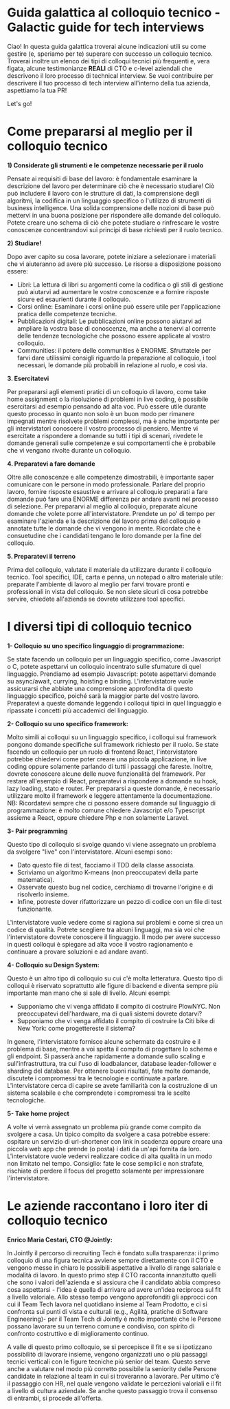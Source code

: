 # Guida galattica al colloquio tecnico - Galactic guide for tech interviews

Ciao! In questa guida galattica troverai alcune indicazioni utili su come gestire (e, speriamo per te) superare con successo un colloquio tecnico. Troverai inoltre un elenco dei tipi di colloqui tecnici più frequenti e, vera figata, alcune testimonianze **REALI** di CTO e c-level aziendali che descrivono il loro processo di technical interview.
Se vuoi contribuire per descrivere il tuo processo di tech interview all'interno della tua azienda, aspettiamo la tua PR!

Let's go!

# Come prepararsi al meglio per il colloquio tecnico

**1) Considerate gli strumenti e le competenze necessarie per il ruolo**

Pensate ai requisiti di base del lavoro: è fondamentale esaminare la descrizione del lavoro per determinare ciò che è necessario studiare! Ciò può includere il lavoro con le strutture di dati, la comprensione degli algoritmi, la codifica in un linguaggio specifico o l'utilizzo di strumenti di business intelligence.
Una solida comprensione delle nozioni di base può mettervi in una buona posizione per rispondere alle domande del colloquio. Potete creare uno schema di ciò che potete studiare o rinfrescare le vostre conoscenze concentrandovi sui principi di base richiesti per il ruolo tecnico.

**2) Studiare!**

Dopo aver capito su cosa lavorare, potete iniziare a selezionare i materiali che vi aiuteranno ad avere più successo. Le risorse a disposizione possono essere:
- Libri: La lettura di libri su argomenti come la codifica o gli stili di gestione può aiutarvi ad aumentare le vostre conoscenze e a fornire risposte sicure ed esaurienti durante il colloquio.
- Corsi online: Esaminare i corsi online può essere utile per l'applicazione pratica delle competenze tecniche.
- Pubblicazioni digitali: Le pubblicazioni online possono aiutarvi ad ampliare la vostra base di conoscenze, ma anche a tenervi al corrente delle tendenze tecnologiche che possono essere applicate al vostro colloquio.
- Communities: il potere delle communities è ENORME. Sfruttatele per farvi dare utilissimi consigli riguardo la preparazione al colloquio, i tool necessari, le domande più probabili in relazione al ruolo, e così via.

**3. Esercitatevi**

Per prepararsi agli elementi pratici di un colloquio di lavoro, come take home assignment o la risoluzione di problemi in live coding, è possibile esercitarsi ad esempio pensando ad alta voc. Può essere utile durante questo processo in quanto non solo è un buon modo per rimanere impegnati mentre risolvete problemi complessi, ma è anche importante per gli intervistatori conoscere il vostro processo di pensiero.
Mentre vi esercitate a rispondere a domande su tutti i tipi di scenari, rivedete le domande generali sulle competenze e sui comportamenti che è probabile che vi vengano rivolte durante un colloquio.

**4. Preparatevi a fare domande**

Oltre alle conoscenze e alle competenze dimostrabili, è importante saper comunicare con le persone in modo professionale. Parlare del proprio lavoro, fornire risposte esaustive e arrivare al colloquio preparati a fare domande può fare una ENORME differenza per andare avanti nel processo di selezione.
Per prepararvi al meglio al colloquio, preparate alcune domande che volete porre all'intervistatore. Prendete un po' di tempo per esaminare l'azienda e la descrizione del lavoro prima del colloquio e annotate tutte le domande che vi vengono in mente. Ricordate che è consuetudine che i candidati tengano le loro domande per la fine del colloquio.

**5. Preparatevi il terreno**

Prima del colloquio, valutate il materiale da utilizzare durante il colloquio tecnico. Tool specifici, IDE, carta e penna, un notepad o altro materiale utile: preparate l'ambiente di lavoro al meglio per farvi trovare pronti e professionali in vista del colloquio. Se non siete sicuri di cosa potrebbe servire, chiedete all'azienda se dovrete utilizzare tool specifici.


# I diversi tipi di colloquio tecnico

**1- Colloquio su uno specifico linguaggio di programmazione:**

Se state facendo un colloquio per un linguaggio specifico, come Javascript o C, potete aspettarvi un colloquio incentrato sulle sfumature di quel linguaggio.
Prendiamo ad esempio Javascript: potete aspettarvi domande su async/await, currying, hoisting e binding. L'intervistatore vuole assicurarsi che abbiate una comprensione approfondita di questo linguaggio specifico, poiché sarà la maggior parte del vostro lavoro. Preparatevi a queste domande leggendo i colloqui tipici in quel linguaggio e ripassate i concetti più accademici del linguaggio.

**2- Colloquio su uno specifico framework:**

Molto simili ai colloqui su un linguaggio specifico, i colloqui sui framework pongono domande specifiche sul framework richiesto per il ruolo. Se state facendo un colloquio per un ruolo di frontend React, l'intervistatore potrebbe chiedervi come poter creare una piccola applicazione, in live coding oppure solamente parlando di tutti i passaggi che fareste.
Inoltre, dovrete conoscere alcune delle nuove funzionalità del framework. Per restare all'esempio di React, preparatevi a rispondere a domande su hook, lazy loading, stato e router. Per prepararsi a queste domande, è necessario utilizzare molto il framework e leggere attentamente la documentazione.
NB: Ricordatevi sempre che ci possono essere domande sul linguaggio di programmazione: è molto comune chiedere Javascript e/o Typescript assieme a React, oppure chiedere Php e non solamente Laravel.

**3- Pair programming**

Questo tipo di colloquio si svolge quando vi viene assegnato un problema da svolgere "live" con l'intervistatore. Alcuni esempi sono: 

- Dato questo file di test, facciamo il TDD della classe associata.
- Scriviamo un algoritmo K-means (non preoccupatevi della parte matematica).
- Osservate questo bug nel codice, cerchiamo di trovarne l'origine e di risolverlo insieme.
- Infine, potreste dover rifattorizzare un pezzo di codice con un file di test funzionante.

L'intervistatore vuole vedere come si ragiona sui problemi e come si crea un codice di qualità. Potrete scegliere tra alcuni linguaggi, ma sia voi che l'intervistatore dovrete conoscere il linguaggio. Il modo per avere successo in questi colloqui è spiegare ad alta voce il vostro ragionamento e continuare a provare soluzioni e ad andare avanti.

**4- Colloquio su Design System:**

Questo è un altro tipo di colloquio su cui c'è molta letteratura. Questo tipo di colloqui è riservato soprattutto alle figure di backend e diventa sempre più importante man mano che si sale di livello. 
Alcuni esempi:

- Supponiamo che vi venga affidato il compito di costruire PlowNYC. Non preoccupatevi dell'hardware, ma di quali sistemi dovrete dotarvi?
- Supponiamo che vi venga affidato il compito di costruire la Citi bike di New York: come progettereste il sistema?

In genere, l'intervistatore fornisce alcune schermate da costruire e il problema di base, mentre a voi spetta il compito di progettare lo schema e gli endpoint. Si passerà anche rapidamente a domande sullo scaling e sull'infrastruttura, tra cui l'uso di loadbalancer, database leader-follower e sharding del database. Per ottenere buoni risultati, fate molte domande, discutete i compromessi tra le tecnologie e continuate a parlare. L'intervistatore cerca di capire se avete familiarità con la costruzione di un sistema scalabile e che comprendete i compromessi tra le scelte tecnologiche.

**5- Take home project**

A volte vi verrà assegnato un problema più grande come compito da svolgere a casa. Un tipico compito da svolgere a casa potrebbe essere: ospitare un servizio di url-shortener con link in scadenza oppure creare una piccola web app che prende (o posta) i dati da un'api fornita da loro. 
L'intervistatore vuole vedervi realizzare codice di alta qualità in un modo non limitato nel tempo. 
Consiglio: fate le cose semplici e non strafate, rischiate di perdere il focus del progetto solamente per impressionare l'intervistatore. 


# Le aziende raccontano i loro iter di colloquio tecnico


**Enrico Maria Cestari, CTO @Jointly:**


In Jointly il percorso di recruiting Tech è fondato sulla trasparenza: il primo colloquio di una figura tecnica avviene sempre direttamente con il CTO e vengono messe in chiaro le possibili aspettative a livello di range salariale e modalità di lavoro.
In questo primo step il CTO racconta innanzitutto quelli che sono i valori dell'azienda e si assicura che il candidato abbia compreso cosa aspettarsi - l'idea è quella di arrivare ad avere un'idea reciproca sul fit a livello valoriale.
Allo stesso tempo vengono approfonditi gli approcci con cui il Team Tech lavora nel quotidiano insieme al Team Prodotto, e ci si confronta sui punti di vista e culturali (e.g., Agilità, pratiche di Software Engineering)- per il Team Tech di Jointly è molto importante che le Persone possano lavorare su un terreno comune e condiviso, con spirito di confronto costruttivo e di miglioramento continuo.

A valle di questo primo colloquio, se si percepisce il fit e se si ipotizzano possibilitò di lavorare insieme, vengono organizzati uno o più passaggi tecnici verticali con le figure tecniche più senior del team. Questo serve anche a valutare nel modo più corretto possibile la seniority delle Persone candidate in relazione al team in cui si troveranno a lavorare.
Per ultimo c'è il passaggio con HR, nel quale vengono validate le percezioni valoriali e il fit a livello di cultura aziendale. Se anche questo passaggio trova il consenso di entrambi, si procede all'offerta.
